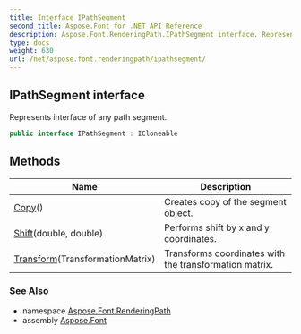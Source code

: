 ```yaml
---
title: Interface IPathSegment
second_title: Aspose.Font for .NET API Reference
description: Aspose.Font.RenderingPath.IPathSegment interface. Represents interface of any path segment
type: docs
weight: 630
url: /net/aspose.font.renderingpath/ipathsegment/
---
```

## IPathSegment interface

Represents interface of any path segment.

```csharp
public interface IPathSegment : ICloneable
```

## Methods

| Name | Description |
| --- | --- |
| [Copy](../../aspose.font.renderingpath/ipathsegment/copy/)() | Creates copy of the segment object. |
| [Shift](../../aspose.font.renderingpath/ipathsegment/shift/)(double, double) | Performs shift by x and y coordinates. |
| [Transform](../../aspose.font.renderingpath/ipathsegment/transform/)(TransformationMatrix) | Transforms coordinates with the transformation matrix. |

### See Also

* namespace [Aspose.Font.RenderingPath](../../aspose.font.renderingpath/)
* assembly [Aspose.Font](../../)


